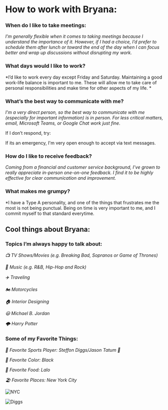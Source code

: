 
# How to work with Bryana:


### When do I like to take meetings:
*I’m generally flexible when it comes to taking meetings because I understand the importance of it. However, if I had a choice, I’d prefer to schedule them after lunch or toward the end of the day when I can focus better and wrap up discussions without disrupting my work.*


### What days would I like to work?
*I’d like to work every day except Friday and Saturday. Maintaining a good work-life balance is important to me. These will allow me to take care of personal responsibilities and make time for other aspects of my life. *


### What’s the best way to communicate with me?
*I'm a very direct person, so the best way to communicate with me (especially for important information) is in person. For less critical matters, email, Microsoft Teams, or Google Chat work just fine.*


If I don’t respond, try:

If its an emergency, I'm very open enough to accept via text messages.


### How do I like to receive feedback?
*Coming from a financial and customer service background, I’ve grown to really appreciate in-person one-on-one feedback. I find it to be highly effective for clear communication and improvement.*


### What makes me grumpy?
*I have a Type A personality, and one of the things that frustrates me the most is not being punctual. Being on time is very important to me, and I commit myself to that standard everytime. 


## Cool things about Bryana:

### Topics I’m always happy to talk about:
*📺 TV Shows/Movies (e.g. Breaking Bad, Sopranos or Game of Thrones)*

*🎼 Music (e.g. R&B, Hip-Hop and Rock)*

*✈️ Traveling*

*🏍️ Motorcycles*

*🏠 Interior Designing*

*😃 Michael B. Jordan*

*🌩️ Harry Potter*

### Some of my Favorite Things:

*🏈 Favorite Sports Player: Steffon Diggs/Jason Tatum 🏀* 

*🎱 Favorite Color: Black* 

*🍕 Favorite Food: Lalo* 

*🏖️ Favorite Places: New York City* 


![NYC](images/IMG_8010.jpeg)

![Diggs](images/IMG_2195.png)

